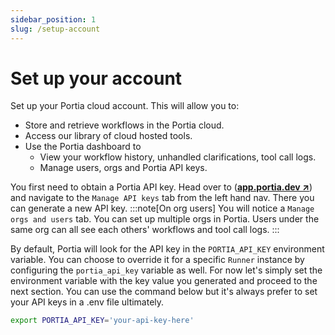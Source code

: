 ```yaml
---
sidebar_position: 1
slug: /setup-account
---
```


# Set up your account
Set up your Portia cloud account. This will allow you to:
- Store and retrieve workflows in the Portia cloud.
- Access our library of cloud hosted tools.
- Use the Portia dashboard to 
    - View your workflow history, unhandled clarifications, tool call logs.
    - Manage users, orgs and Portia API keys.

You first need to obtain a Portia API key. Head over to (<a href="https://app.portia.dev" target="_blank">**app.portia.dev ↗**</a>) and navigate to the `Manage API keys` tab from the left hand nav. There you can generate a new API key.
:::note[On org users]
You will notice a `Manage orgs and users` tab. You can set up multiple orgs in Portia. Users under the same org can all see each others' workflows and tool call logs.
:::

By default, Portia will look for the API key in the `PORTIA_API_KEY` environment variable. You can choose to override it for a specific `Runner` instance by configuring the `portia_api_key` variable as well. For now let's simply set the environment variable with the key value you generated and proceed to the next section. You can use the command below but it's always prefer to set your API keys in a .env file ultimately.
```bash
export PORTIA_API_KEY='your-api-key-here'
```



